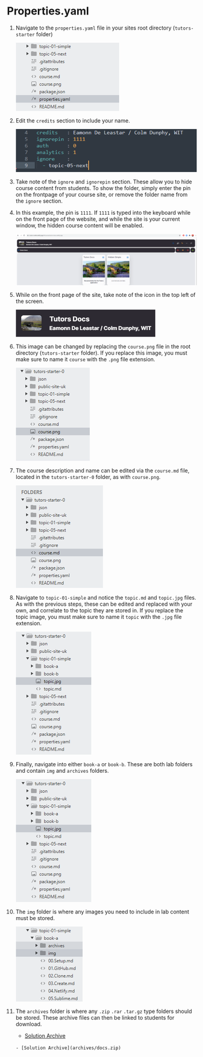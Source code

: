 # Properties.yaml

1. Navigate to the `properties.yaml` file in your sites root directory (`tutors-starter` folder)

    ![Properties](img/properties.png)

2. Edit the `credits` section to include your name.

    ![Credits](img/filecontent.png)

3. Take note of the `ignore` and `ignorepin` section. These allow you to hide course content from students. To show the folder, simply enter the pin on the frontpage of your course site, or remove the folder name from the `ignore` section.

4. In this example, the pin is `1111`. If `1111` is typed into the keyboard while on the front page of the website, and while the site is your current window, the hidden course content will be enabled.

    ![Show Hidden](img/hiddenshown.png)

5. While on the front page of the site, take note of the icon in the top left of the screen.

    ![Course Icon](img/courseimg.png)

6. This image can be changed by replacing the `course.png` file in the root directory (`tutors-starter` folder). If you replace this image, you must make sure to name it `course` with the `.png` file extension.   

    ![Folder Structure](img/courseimglist.png)

7. The course description and name can be edited via the `course.md` file, located in the `tutors-starter-0` folder, as with `course.png`.

    ![Course.md](img/course.png)  

8. Navigate to `topic-01-simple` and notice the `topic.md` and `topic.jpg` files. As with the previous steps, these can be edited and replaced with your own, and correlate to the topic they are stored in. If you replace the topic image, you must make sure to name it `topic` with the `.jpg` file extension.

    ![Topic List](img/topicimg.png)

9. Finally, navigate into either `book-a` or `book-b`. These are both lab folders and contain `img` and `archives` folders.

    ![Topic Image](img/topicimglist.png)

10. The `img` folder is where any images you need to include in lab content must be stored.

    ![Image Folder](img/imgarch.png)

11. The `archives` folder is where any `.zip` `.rar` `.tar.gz` type folders should be stored. These archive files can then be linked to students for download.

    - [Solution Archive](archives/docs.zip)

    `- [Solution Archive](archives/docs.zip)`

